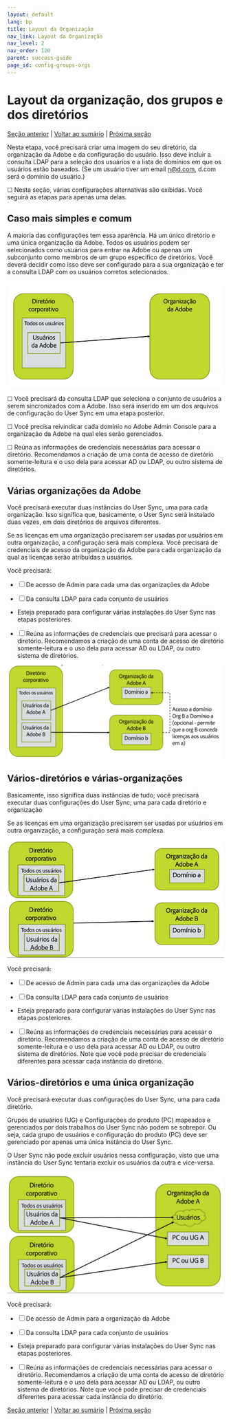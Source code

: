 ```yaml
---
layout: default
lang: bp
title: Layout da Organização
nav_link: Layout da Organização
nav_level: 2
nav_order: 120
parent: success-guide
page_id: config-groups-orgs
---
```


# Layout da organização, dos grupos e dos diretórios

[Seção anterior](before_you_start.md) \| [Voltar ao sumário](index.md) \| [Próxima seção](layout_products.md)

Nesta etapa, você precisará criar uma imagem do seu diretório, da organização da Adobe e da configuração do usuário.  Isso deve incluir a consulta LDAP para a seleção dos usuários e a lista de domínios em que os usuários estão baseados.  (Se um usuário tiver um email n@d.com, d.com será o domínio do usuário.)

&#9744; Nesta seção, várias configurações alternativas são exibidas.  Você seguirá as etapas para apenas uma delas.

## Caso mais simples e comum

A maioria das configurações tem essa aparência.  Há um único diretório e uma única organização da Adobe. Todos os usuários podem ser selecionados como usuários para entrar na Adobe ou apenas um subconjunto como membros de um grupo específico de diretórios.  Você deverá decidir como isso deve ser configurado para a sua organização e ter a consulta LDAP com os usuários corretos selecionados.

![Configuração simples](images/layout_orgs_simple.PNG)

&#9744; Você precisará da consulta LDAP que seleciona o conjunto de usuários a serem sincronizados com a Adobe.  Isso será inserido em um dos arquivos de configuração do User Sync em uma etapa posterior.


&#9744; Você precisa reivindicar cada domínio no Adobe Admin Console para a organização da Adobe na qual eles serão gerenciados.

&#9744; Reúna as informações de credenciais necessárias para acessar o diretório.  Recomendamos a criação de uma conta de acesso de diretório somente-leitura e o uso dela para acessar AD ou LDAP, ou outro sistema de diretórios.

## Várias organizações da Adobe

Você precisará executar duas instâncias do User Sync, uma para cada organização.  Isso significa que, basicamente, o User Sync será instalado duas vezes, em dois diretórios de arquivos diferentes.

Se as licenças em uma organização precisarem ser usadas por usuários em outra organização, a configuração será mais complexa.  Você precisará de credenciais de acesso da organização da Adobe para cada organização da qual as licenças serão atribuídas a usuários.


Você precisará:

- &#9744; De acesso de Admin para cada uma das organizações da Adobe

- &#9744; Da consulta LDAP para cada conjunto de usuários

-  Esteja preparado para configurar várias instalações do User Sync nas etapas posteriores.

-  &#9744; Reúna as informações de credenciais que precisará para acessar o diretório.  Recomendamos a criação de uma conta de acesso de diretório somente-leitura e o uso dela para acessar AD ou LDAP, ou outro sistema de diretórios.




![Várias configurações](images/layout_orgs_multi.png)

## Vários-diretórios e várias-organizações

Basicamente, isso significa duas instâncias de tudo; você precisará executar duas configurações do User Sync; uma para cada diretório e organização

Se as licenças em uma organização precisarem ser usadas por usuários em outra organização, a configuração será mais complexa.



![Várias organizações e vários diretórios](images/layout_orgs_multi_dir_multi_org.png)


Você precisará:

- &#9744; De acesso de Admin para cada uma das organizações da Adobe

- &#9744; Da consulta LDAP para cada conjunto de usuários

-  Esteja preparado para configurar várias instalações do User Sync nas etapas posteriores.

-  &#9744; Reúna as informações de credenciais necessárias para acessar o diretório.  Recomendamos a criação de uma conta de acesso de diretório somente-leitura e o uso dela para acessar AD ou LDAP, ou outro sistema de diretórios.
 Note que você pode precisar de credenciais diferentes para acessar cada instância do diretório.


## Vários-diretórios e uma única organização

Você precisará executar duas configurações do User Sync, uma para cada diretório.

Grupos de usuários (UG) e Configurações do produto (PC) mapeados e gerenciados por dois trabalhos do User Sync não podem se sobrepor.  Ou seja, cada grupo de usuários e configuração do produto (PC) deve ser gerenciado por apenas uma única instância do User Sync.

O User Sync não pode excluir usuários nessa configuração,  visto que uma instância do User Sync tentaria excluir os usuários da outra e vice-versa.


![Vários diretórios e uma única organização](images/layout_orgs_multi_dir_single_org.png)

Você precisará:

- &#9744; De acesso de Admin para a organização da Adobe

- &#9744; Da consulta LDAP para cada conjunto de usuários

-  Esteja preparado para configurar várias instalações do User Sync nas etapas posteriores.

-  &#9744; Reúna as informações de credenciais necessárias para acessar o diretório.  Recomendamos a criação de uma conta de acesso de diretório somente-leitura e o uso dela para acessar AD ou LDAP, ou outro sistema de diretórios.
 Note que você pode precisar de credenciais diferentes para acessar cada instância do diretório.


[Seção anterior](before_you_start.md) \| [Voltar ao sumário](index.md) \| [Próxima seção](layout_products.md)
